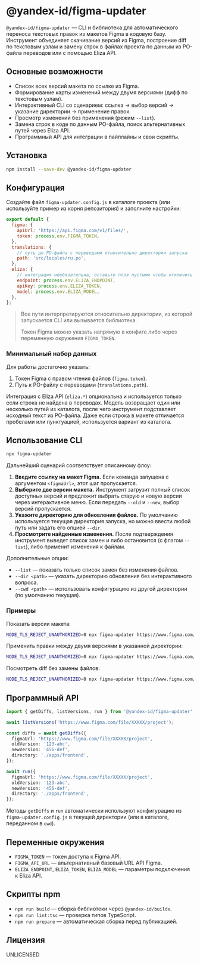 # @yandex-id/figma-updater

`@yandex-id/figma-updater` — CLI и библиотека для автоматического переноса текстовых правок из макетов Figma в кодовую базу.
Инструмент объединяет скачивание версий из Figma, построение diff по текстовым узлам и замену строк в файлах проекта
по данным из PO-файла переводов или с помощью Eliza API.

## Основные возможности

- Список всех версий макета по ссылке из Figma.
- Формирование карты изменений между двумя версиями (дифф по текстовым узлам).
- Интерактивный CLI со сценарием: ссылка → выбор версий → указание директории → применение правок.
- Просмотр изменений без применения (режим `--list`).
- Замена строк в коде по данным PO-файла, поиск альтернативных путей через Eliza API.
- Программный API для интеграции в пайплайны и свои скрипты.

## Установка

```bash
npm install --save-dev @yandex-id/figma-updater
```

## Конфигурация

Создайте файл `figma-updater.config.js` в каталоге проекта (или используйте пример из корня репозитория) и заполните настройки:

```js
export default {
  figma: {
    apiUrl: 'https://api.figma.com/v1/files/',
    token: process.env.FIGMA_TOKEN,
  },
  translations: {
    // путь до PO-файла с переводами относительно директории запуска
    path: 'src/locales/ru.po',
  },
  eliza: {
    // интеграция необязательна, оставьте поля пустыми чтобы отключить
    endpoint: process.env.ELIZA_ENDPOINT,
    apiKey: process.env.ELIZA_TOKEN,
    model: process.env.ELIZA_MODEL,
  },
};
```

> Все пути интерпретируются относительно директории, из которой запускается CLI или вызывается библиотека.
>
> Токен Figma можно указать напрямую в конфиге либо через переменную окружения `FIGMA_TOKEN`.

### Минимальный набор данных

Для работы достаточно указать:

1. Токен Figma с правом чтения файлов (`figma.token`).
2. Путь к PO-файлу с переводами (`translations.path`).

Интеграция с Eliza API (`eliza.*`) опциональна и используется только если строка не найдена в переводах.
Модель возвращает один или несколько путей из каталога, после чего инструмент подставляет исходный текст из PO-файла.
Даже если строка в макете отличается пробелами или пунктуацией, используется вариант из каталога.

## Использование CLI

```bash
npx figma-updater
```

Дальнейший сценарий соответствует описанному флоу:

1. **Введите ссылку на макет Figma.** Если команда запущена с аргументом `<figmaUrl>`, этот шаг пропускается.
2. **Выберите две версии макета.** Инструмент загрузит полный список доступных версий и предложит выбрать старую и новую версии через интерактивное меню. Если передать `--old` и `--new`, выбор версий пропускается.
3. **Укажите директорию для обновления файлов.** По умолчанию используется текущая директория запуска, но можно ввести любой путь или задать его опцией `--dir`.
4. **Просмотрите найденные изменения.** После подтверждения инструмент выведет список замен и либо остановится (с флагом `--list`), либо применит изменения к файлам.

Дополнительные опции:

- `--list` — показать только список замен без изменения файлов.
- `--dir <path>` — указать директорию обновления без интерактивного вопроса.
- `--cwd <path>` — использовать конфигурацию из другой директории (по умолчанию текущая).

### Примеры

Показать версии макета:

```bash
NODE_TLS_REJECT_UNAUTHORIZED=0 npx figma-updater https://www.figma.com/file/XXXXX/project
```

Применить правки между двумя версиями в указанной директории:

```bash
NODE_TLS_REJECT_UNAUTHORIZED=0 npx figma-updater https://www.figma.com/file/XXXXX/project --old=123-abc --new=456-def --dir ./apps/frontend
```

Посмотреть diff без замены файлов:

```bash
NODE_TLS_REJECT_UNAUTHORIZED=0 npx figma-updater https://www.figma.com/file/XXXXX/project --old=123-abc --new=456-def --list
```

## Программный API

```ts
import { getDiffs, listVersions, run } from '@yandex-id/figma-updater';

await listVersions('https://www.figma.com/file/XXXXX/project');

const diffs = await getDiffs({
  figmaUrl: 'https://www.figma.com/file/XXXXX/project',
  oldVersion: '123-abc',
  newVersion: '456-def',
  directory: './apps/frontend',
});

await run({
  figmaUrl: 'https://www.figma.com/file/XXXXX/project',
  oldVersion: '123-abc',
  newVersion: '456-def',
  directory: './apps/frontend',
});
```

Методы `getDiffs` и `run` автоматически используют конфигурацию из `figma-updater.config.js` в текущей директории (или в каталоге, переданном в `cwd`).

## Переменные окружения

- `FIGMA_TOKEN` — токен доступа к Figma API.
- `FIGMA_API_URL` — альтернативный базовый URL API Figma.
- `ELIZA_ENDPOINT`, `ELIZA_TOKEN`, `ELIZA_MODEL` — параметры подключения к Eliza API.

## Скрипты npm

- `npm run build` — сборка библиотеки через `@yandex-id/buildx`.
- `npm run lint:tsc` — проверка типов TypeScript.
- `npm run prepare` — автоматическая сборка перед публикацией.

## Лицензия

UNLICENSED
